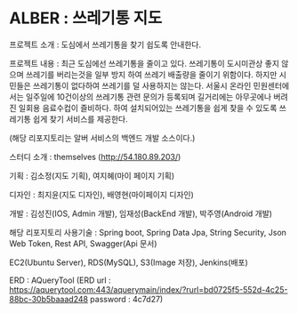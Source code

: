 # ALBER : 쓰레기통 지도

프로젝트 소개 : 도심에서 쓰레기통을 찾기 쉽도록 안내한다.

프로젝트 내용 : 최근 도심에선 쓰레기통을 줄이고 있다.
쓰레기통이 도시미관상 좋지 않으며 쓰레기를 버리는것을 일부 방지 하여 쓰레기 배출량을 줄이기 위함이다.
하지만 시민들은 쓰레기통이 없다하여 쓰레기를 덜 사용하지는 않는다.
서울시 온라인 민원센터에서는 일주일에 10건이상의 쓰레기통 관련 문의가 등록되며
길거리에는 아무곳에나 버려진 일회용 음료수컵이 즐비하다.
하여 설치되어있는 쓰레기통을 쉽게 찾을 수 있도록 쓰레기통 쉽게 찾기 서비스를 제공한다.

(해당 리포지토리는 알버 서비스의 백엔드 개발 소스이다.)



스터디 소개 : themselves (http://54.180.89.203/) 

기획 : 김소정(지도 기획), 여지혜(마이 페이지 기획)

디자인 : 최지윤(지도 디자인), 배영현(마이페이지 디자인)

개발 : 김성진(IOS, Admin 개발), 임재성(BackEnd 개발), 박주영(Android 개발)



해당 리포지토리 사용기술 : Spring boot, Spring Data Jpa, String Security, Json Web Token, Rest API, Swagger(Api 문서)

EC2(Ubuntu Server), RDS(MySQL), S3(Image 저장), Jenkins(배포)

ERD : AQueryTool 
(ERD url : https://aquerytool.com:443/aquerymain/index/?rurl=bd0725f5-552d-4c25-88bc-30b5baaad248 password : 4c7d27) 
